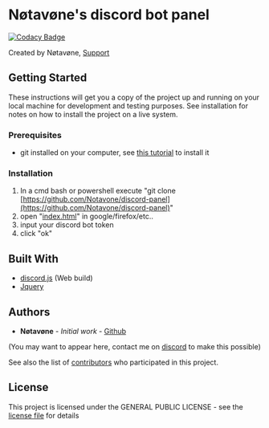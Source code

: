 # Nøtavøne's discord bot panel

[![Codacy Badge](https://api.codacy.com/project/badge/Grade/d499e4a1863349ffb7366f6b9970082f)](https://www.codacy.com/app/Notavone/discord-panel?utm_source=github.com&amp;utm_medium=referral&amp;utm_content=Notavone/discord-panel&amp;utm_campaign=Badge_Grade)

Created by Nøtavøne, [Support](http://discord.gg/VucSArh)

## Getting Started

These instructions will get you a copy of the project up and running on your local machine for development and testing purposes. See installation for notes on how to install the project on a live system.

### Prerequisites

*   git installed on your computer, see [this tutorial](https://git-scm.com/book/en/v2/Getting-Started-Installing-Git) to install it

### Installation

1.  In a cmd bash or powershell execute "git clone [https://github.com/Notavone/discord-panel](https://github.com/Notavone/discord-panel)"
2.  open "[index.html](index.html)" in google/firefox/etc..
3.  input your discord bot token
4.  click "ok"

## Built With

*   [discord.js](https://www.npmjs.com/package/discord.js) (Web build)
*   [Jquery](https://jquery.com/)

## Authors

*   **Nøtavøne** - *Initial work* - [Github](https://github.com/notavone)

(You may want to appear here, contact me on [discord](http://discord.gg/VucSArh) to make this possible)

See also the list of [contributors](https://github.com/notavone/discord-panel/contributors) who participated in this project.

## License

This project is licensed under the GENERAL PUBLIC LICENSE - see the [license file](LICENSE) for details
